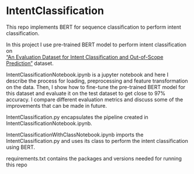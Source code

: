 # IntentClassification
This repo implements BERT for sequence classification to perform intent classification. 

In this project I use pre-trained BERT model to perform intent classification on  
[“An Evaluation Dataset for Intent Classification and Out-of-Scope Prediction”]( https://github.com/clinc/oos-eval ) dataset. 

IntentClassificationNotebook.ipynb is a jupyter notebook and here I describe the process for loading, preprocessing and feature transformation on the data. 
Then, I show how to fine-tune the pre-trained BERT model for this dataset and evaluate it on the test dataset to get close to 97% accuracy. 
I compare different evaluation metrics and discuss some of the improvements that can be made in future.

IntentClassification.py encapsulates the pipeline created in IntentClassificationNotebook.ipynb.

IntentClassificationWithClassNotebook.ipynb imports the IntentClassification.py and uses its class to perform the intent classification using BERT.

requirements.txt contains the packages and versions needed for running this repo
